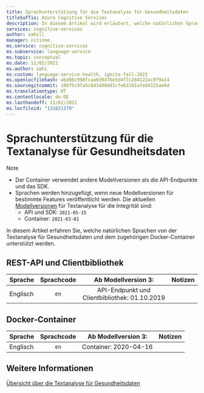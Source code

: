 ```yaml
---
title: Sprachunterstützung für die Textanalyse für Gesundheitsdaten
titleSuffix: Azure Cognitive Services
description: In diesem Artikel wird erläutert, welche natürlichen Sprachen von der Textanalyse für Gesundheitsdaten unterstützt werden.
services: cognitive-services
author: aahill
manager: nitinme
ms.service: cognitive-services
ms.subservice: language-service
ms.topic: conceptual
ms.date: 11/02/2021
ms.author: aahi
ms.custom: language-service-health, ignite-fall-2021
ms.openlocfilehash: a6d86c998fcaa6d9476e5d4f7c284122ac9f9a14
ms.sourcegitcommit: 106f5c9fa5c6d3498dd1cfe63181a7ed4125ae6d
ms.translationtype: HT
ms.contentlocale: de-DE
ms.lasthandoff: 11/02/2021
ms.locfileid: "131021370"
---
```

# <a name="language-support-for-text-analytics-for-health"></a>Sprachunterstützung für die Textanalyse für Gesundheitsdaten

> [!NOTE]
> * Der Container verwendet andere Modellversionen als die API-Endpunkte und das SDK.
> * Sprachen werden hinzugefügt, wenn neue Modellversionen für bestimmte Features veröffentlicht werden. Die aktuellen [Modellversionen](how-to/call-api.md#specify-the-text-analytics-for-health-model) für Textanalyse für die Integrität sind:
>    * API und SDK: `2021-05-15`
>    * Container: `2021-03-01`

In diesem Artikel erfahren Sie, welche natürlichen Sprachen von der Textanalyse für Gesundheitsdaten und dem zugehörigen Docker-Container unterstützt werden. 

## <a name="rest-api-and-client-library"></a>REST-API und Clientbibliothek

| Sprache | Sprachcode | Ab Modellversion 3: | Notizen |
|:---------|:-------------:|:-----------------------------------------:|:-----:|
| Englisch  |     `en`      |                API-Endpunkt und Clientbibliothek: 01.10.2019                 |       |

## <a name="docker-container"></a>Docker-Container

| Sprache | Sprachcode | Ab Modellversion 3: | Notizen |
|:---------|:-------------:|:-----------------------------------------:|:-----:|
| Englisch  |     `en`      |                Container: 2020-04-16                |       |

## <a name="see-also"></a>Weitere Informationen

[Übersicht über die Textanalyse für Gesundheitsdaten](overview.md)
